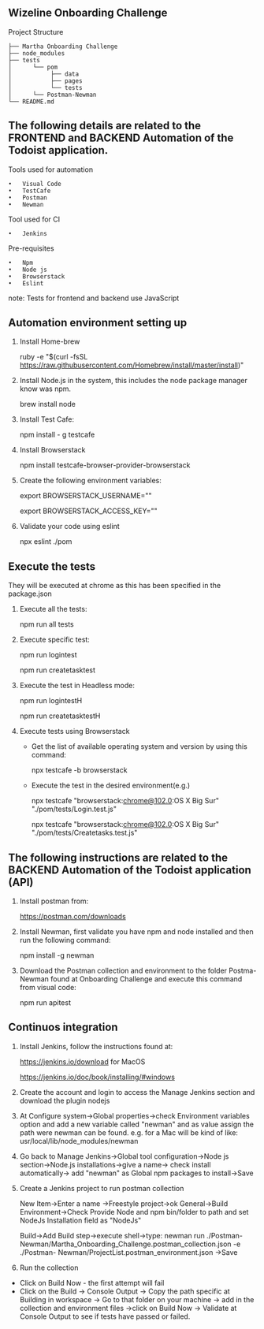 ## Wizeline Onboarding Challenge

Project Structure

    ├── Martha Onboarding Challenge
    ├── node_modules      
    ├── tests            
    │      └── pom   
    │           ├── data
    │           ├── pages
    │           └── tests
    │      └── Postman-Newman    
    └── README.md

## The following details are related to the FRONTEND and BACKEND Automation of the Todoist application. 

Tools used for automation

	•	Visual Code
	•	TestCafe
	•	Postman
	•	Newman

Tool used for CI

	•	Jenkins

Pre-requisites

	•	Npm
	•	Node js
	•	Browserstack
	•	Eslint

note: Tests for frontend and backend use JavaScript

## Automation environment setting up

1. Install Home-brew

   ruby -e "$(curl -fsSL https://raw.githubusercontent.com/Homebrew/install/master/install)"

2. Install Node.js in the system, this includes the node package manager know was npm.

   brew install node

3. Install Test Cafe:

   npm install - g testcafe

4. Install Browserstack

   npm install testcafe-browser-provider-browserstack

5. Create the following environment variables:

   export BROWSERSTACK_USERNAME="<BrowserStack Automate username>"

   export BROWSERSTACK_ACCESS_KEY="<BrowserStack Automate access key>"

6. Validate your code using eslint

   npx eslint ./pom

## Execute the tests
They will be executed at chrome as this has been specified in the package.json

1. Execute all the tests:

   npm run all tests

2. Execute specific test:

   npm run logintest

   npm run createtasktest

3. Execute the test in Headless mode:

   npm run logintestH

   npm run createtasktestH

4. Execute tests using Browserstack

   - Get the list of available operating system and version by using this command:
     
     npx testcafe -b browserstack

   - Execute the test in the desired environment(e.g.)

     npx testcafe "browserstack:chrome@102.0:OS X Big Sur" "./pom/tests/Login.test.js"

     npx testcafe "browserstack:chrome@102.0:OS X Big Sur" "./pom/tests/Createtasks.test.js"

## The following instructions are related to the BACKEND Automation of the Todoist application (API)

1. Install postman from:

   https://postman.com/downloads

2. Install Newman, first validate you have npm and node installed and then run the following command:

   npm install -g newman

4. Download the Postman collection and environment to the folder Postma-Newman found at Onboarding Challenge and execute this command from visual code:

   npm run apitest

## Continuos integration

1. Install Jenkins, follow the instructions found at: 

   https://jenkins.io/download for MacOS

   https://jenkins.io/doc/book/installing/#windows

2. Create the account and login to access the Manage Jenkins section and download the plugin nodejs

3. At Configure system->Global properties->check Environment variables option and add a new variable called "newman" and as value assign the path were newman can be found.
e.g. for a Mac will be kind of like: usr/local/lib/node_modules/newman

4. Go back to Manage Jenkins->Global tool configuration->Node js section->Node.js installations->give a name-> check install automatically-> add "newman" as Global npm packages to install->Save

5. Create a Jenkins project to run postman collection

   New Item->Enter a name ->Freestyle project->ok
   General->Build Environment->Check Provide Node and npm bin/folder to path and set NodeJs 
   Installation field as "NodeJs"

   Build->Add Build step->execute shell->type: 
   newman run ./Postman-Newman/Martha_Onboarding_Challenge.postman_collection.json -e ./Postman- 
   Newman/ProjectList.postman_environment.json ->Save

6. Run the collection

- Click on Build Now - the first attempt will fail 
- Click on the Build -> Console Output -> Copy the path specific at Building in workspace -> Go to that folder on your machine -> add in the collection and environment files ->click on Build Now -> Validate at Console Output to see if tests have passed or failed.
